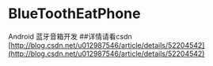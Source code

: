 # BlueToothEatPhone
Android 蓝牙音箱开发
##详情请看csdn
[http://blog.csdn.net/u012987546/article/details/52204542](http://blog.csdn.net/u012987546/article/details/52204542)
